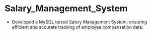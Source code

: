 # Salary_Management_System
* Developed a MySQL based Salary Management System, ensuring efficient and accurate tracking of employee compensation data.
